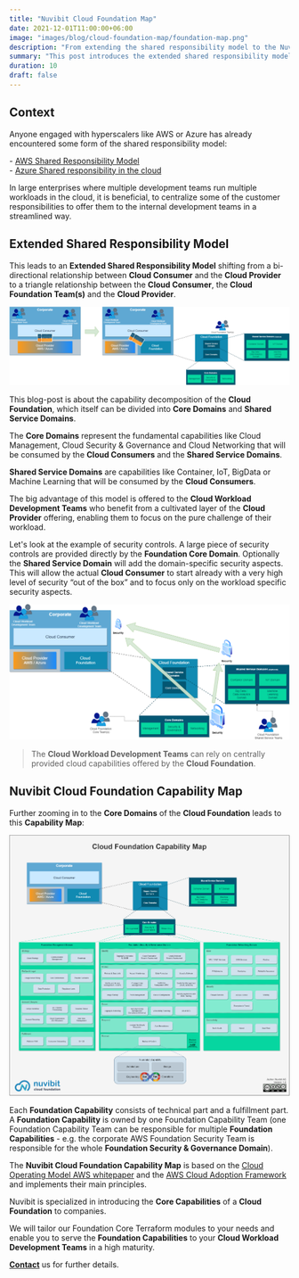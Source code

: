```yaml
---
title: "Nuvibit Cloud Foundation Map"
date: 2021-12-01T11:00:00+06:00
image: "images/blog/cloud-foundation-map/foundation-map.png"
description: "From extending the shared responsibility model to the Nuvibit Cloud Foundation Capability Map with a focus on the Core Domains."
summary: "This post introduces the extended shared responsibility model and presents the Nuvibit Cloud Foundation Capability Map."
duration: 10
draft: false
---
```

## Context

Anyone engaged with hyperscalers like AWS or Azure has already encountered some form of the shared responsibility model:

\- [AWS Shared Responsibility Model](https://aws.amazon.com/compliance/shared-responsibility-model/?nc1=h_ls 'AWS Shared Responsibility Model Website')  
\- [Azure Shared responsibility in the cloud](https://docs.microsoft.com/en-us/azure/security/fundamentals/shared-responsibility 'Azure Shared responsibility in the cloud Website')  

In large enterprises where multiple development teams run multiple workloads in the cloud, it is beneficial, to centralize some of the customer responsibilities to offer them to the internal development teams in a streamlined way.

## Extended Shared Responsibility Model
This leads to an **Extended Shared Responsibility Model** shifting from a bi-directional relationship between **Cloud Consumer** and the **Cloud Provider** to a triangle relationship between the **Cloud Consumer**, the **Cloud Foundation Team(s)** and the **Cloud Provider**. 


![img](images/blog/cloud-foundation-map/extended-srm.png)

This blog-post is about the capability decomposition of the **Cloud Foundation**, which itself can be divided into **Core Domains** and **Shared Service Domains**. 

The **Core Domains** represent the fundamental capabilities like Cloud Management, Cloud Security & Governance and Cloud Networking that will be consumed by the **Cloud Consumers** and the **Shared Service Domains**.

**Shared Service Domains** are capabilities like Container, IoT, BigData or Machine Learning that will be consumed by the **Cloud Consumers**.
  

The big advantage of this model is offered to the **Cloud Workload Development Teams** who benefit from a cultivated layer of the **Cloud Provider** offering, enabling them to focus on the pure challenge of their workload. 

Let's look at the example of security controls. A large piece of security controls are provided directly by the **Foundation Core Domain**. Optionally the **Shared Service Domain** will add the domain-specific security aspects. This will allow the actual **Cloud Consumer** to start already with a very high level of security “out of the box” and to focus only on the workload specific security aspects.

![img](images/blog/cloud-foundation-map/sample-security.png)

> The **Cloud Workload Development Teams** can rely on centrally provided cloud capabilities offered by the **Cloud Foundation**.


## Nuvibit Cloud Foundation Capability Map
Further zooming in to the **Core Domains** of the **Cloud Foundation** leads to this **Capability Map**:

![img](images/blog/cloud-foundation-map/cloud-capability-map-highres.png)

Each **Foundation Capability** consists of technical part and a fulfillment part. A **Foundation Capability** is owned by one Foundation Capability Team (one Foundation Capability Team can be responsible for multiple **Foundation Capabilities** - e.g. the corporate AWS Foundation Security Team is responsible for the whole **Foundation Security & Governance Domain**).

The **Nuvibit Cloud Foundation Capability Map** is based on the [Cloud Operating Model AWS whitepaper](https://d1.awsstatic.com/whitepapers/building-a-cloud-operating-model.pdf 'AWS Whitepaper') and the [AWS Cloud Adoption Framework](https://docs.aws.amazon.com/whitepapers/latest/overview-aws-cloud-adoption-framework/foundational-capabilities.html) and implements their main principles.

Nuvibit is specialized in introducing the **Core Capabilities** of a **Cloud Foundation** to companies.

We will tailor our Foundation Core Terraform modules to your needs and enable you to serve the **Foundation Capabilities** to your **Cloud Workload Development Teams** in a high maturity.

**[Contact](/contact/ 'Contact us for more information!')** us for further details.